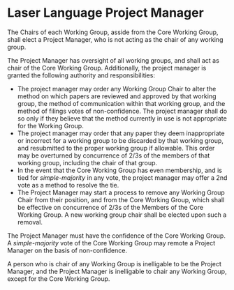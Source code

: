 # Laser Language Project Manager

The Chairs of each Working Group, asside from the Core Working Group, shall elect a Project Manager,
 who is not acting as the chair of any working group. 

The Project Manager has oversight of all working groups, and shall act as chair of the Core Working Group.
Additionally, the project manager is granted the following authority and responsibilities:
* The project manager may order any Working Group Chair to alter the method on which papers are reviewed and approved by that working group, the method of communication within that working group, and the method of filings votes of non-confidence. The project manager shall do so only if they believe that the method currently in use is not appropriate for the Working Group. 
* The project manager may order that any paper they deem inappropriate or incorrect for a working group to be discarded by that working group, and resubmitted to the proper working group if allowable. This order may be overturned by concurrence of 2/3s of the members of that working group, including the chair of that group. 
* In the event that the Core Working Group has even membership, and is tied for *simple-majority* in any vote, the project manager may offer a 2nd vote as a method to resolve the tie. 
* The Project Manager may start a process to remove any Working Group Chair from their position, and from the Core Working Group, which shall be effective on concurrence of 2/3s of the Members of the Core Working Group. A new working group chair shall be elected upon such a removal. 

The Project Manager must have the confidence of the Core Working Group. A *simple-majority* vote of the Core Working Group may remote a Project Manager on the basis of non-confidence. 

A person who is chair of any Working Group is inelligable to be the Project Manager, and the Project Manager is inelligable to chair any Working Group, except for the Core Working Group.
